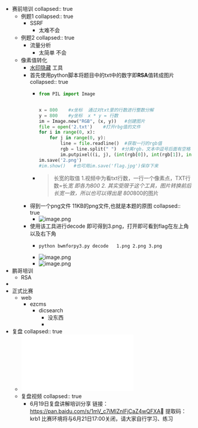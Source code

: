 - 赛前培训
  collapsed:: true
	- 例题1
	  collapsed:: true
		- SSRF
			- 太难不会
	- 例题2
	  collapsed:: true
		- 流量分析
			- 太简单 不会
	- 像素值转化
		- [水印隐藏](https://github.com/chishaxie/BlindWaterMark) 工具
		- 首先使用python脚本将题目中的txt中的数字即**RSA**值转成图片
		  collapsed:: true
			- ```python
			  from PIL import Image
			  
			  
			  x = 800    #x坐标  通过对txt里的行数进行整数分解
			  y = 800    #y坐标  x * y = 行数
			  im = Image.new("RGB", (x, y))   #创建图片
			  file = open('2.txt')    #打开rbg值的文件
			  for i in range(0, x):
			      for j in range(0, y):
			          line = file.readline()  #获取一行的rgb值
			          rgb = line.split(" ")  #分离rgb，文本中逗号后面有空格
			          im.putpixel((i, j), (int(rgb[0]), int(rgb[1]), int(rgb[2])))
			  im.save('2.png')
			  #im.show()   #也可用im.save('flag.jpg')保存下来
			  ```
			- > 长宽的取值 
			            1.视频中为看txt行数，一行一个像素点，TXT行数=长*宽 即各为800
			             2. 其实受限于这个工具，图片转换前后长宽一致，所以也可以得出是 800*800的图片
		- 得到一个png文件 11KB的png文件,也就是本题的原图
		  collapsed:: true
			- ![image.png](../assets/image_1655464022263_0.png)
		- 使用该工具进行decode 即可得到3.png，打开即可看到flag在左上角以及右下角
			- ```sh
			  python bwmforpy3.py decode   1.png 2.png 3.png
			  ```
			- ![image.png](../assets/image_1655464163768_0.png)
			- ![image.png](../assets/image_1655464188443_0.png)
- 鹏哥培训
	- RSA
-
- 正式比赛
	- web
		- ezcms
			- dicsearch
				- 没东西
				-
- 复盘
  collapsed:: true
	- ![2022年江门市“邑网杯”网络安全大赛赛后复盘培训PPT(1).pdf](../assets/2022年江门市“邑网杯”网络安全大赛赛后复盘培训PPT(1)_1655688150034_0.pdf)
	- 复盘视频
	  collapsed:: true
		- 6月19日复盘讲解培训分享
		  链接：https://pan.baidu.com/s/1mV_c7iMIZnlFjCaZ4wQFXA
		  提取码：krb1
		  比赛环境将与6月21日17:00关闭，请大家自行学习、练习